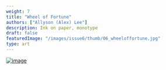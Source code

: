 ```yaml
---
weight: 7
title: "Wheel of Fortune"
authors: ["Allyson (Alex) Lee"]
description: Ink on paper, monotype
draft: false
featuredImage: "/images/issue6/thumb/06_wheeloffortune.jpg"
type: art
---
```


<a href = "/images/issue6/06_wheeloffortune.jpg" data-lightbox="img">![image](/images/issue6/06_wheeloffortune.jpg#issues)</a>
